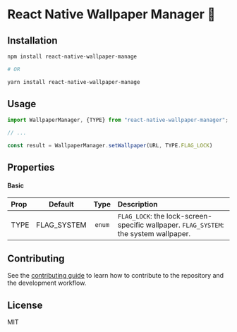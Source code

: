 # React Native Wallpaper Manager 🚀

## Installation

```sh
npm install react-native-wallpaper-manage

# OR

yarn install react-native-wallpaper-manage
```

## Usage

```js
import WallpaperManager, {TYPE} from "react-native-wallpaper-manager";

// ...

const result = WallpaperManager.setWallpaper(URL, TYPE.FLAG_LOCK)
```
## Properties

#### Basic

| Prop           |     Default     |   Type   | Description                                                                                                 |
| :------------- | :-------------: | :------: | :---------------------------------------------------------------------------------------------------------- |
| TYPE           |  FLAG_SYSTEM    |  `enum`  | `FLAG_LOCK`: the lock-screen-specific wallpaper. `FLAG_SYSTEM`: the system wallpaper.                       |


## Contributing

See the [contributing guide](CONTRIBUTING.md) to learn how to contribute to the repository and the development workflow.

## License

MIT
